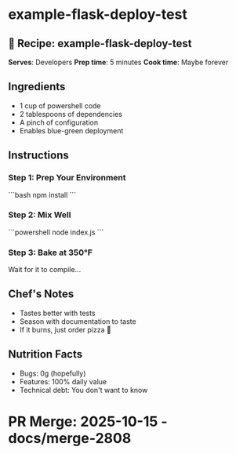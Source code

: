 # example-flask-deploy-test

## 🍳 Recipe: example-flask-deploy-test

**Serves**: Developers
**Prep time**: 5 minutes
**Cook time**: Maybe forever

## Ingredients

- 1 cup of powershell code
- 2 tablespoons of dependencies
- A pinch of configuration
- Enables blue-green deployment

## Instructions

### Step 1: Prep Your Environment

\`\`\`bash
npm install
\`\`\`

### Step 2: Mix Well

\`\`\`powershell
node index.js
\`\`\`

### Step 3: Bake at 350°F

Wait for it to compile...

## Chef's Notes

- Tastes better with tests
- Season with documentation to taste
- If it burns, just order pizza 🍕

## Nutrition Facts

- Bugs: 0g (hopefully)
- Features: 100% daily value
- Technical debt: You don't want to know

# PR Merge: 2025-10-15 - docs/merge-2808
